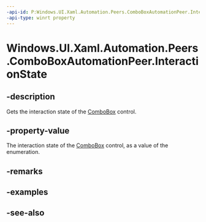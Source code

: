 ```yaml
---
-api-id: P:Windows.UI.Xaml.Automation.Peers.ComboBoxAutomationPeer.InteractionState
-api-type: winrt property
---
```


<!-- Property syntax
public Windows.UI.Xaml.Automation.WindowInteractionState InteractionState { get; }
-->

# Windows.UI.Xaml.Automation.Peers.ComboBoxAutomationPeer.InteractionState

## -description
Gets the interaction state of the [ComboBox](../windows.ui.xaml.controls/combobox.md) control.



## -property-value
The interaction state of the [ComboBox](../windows.ui.xaml.controls/combobox.md) control, as a value of the enumeration.

## -remarks


## -examples

## -see-also
